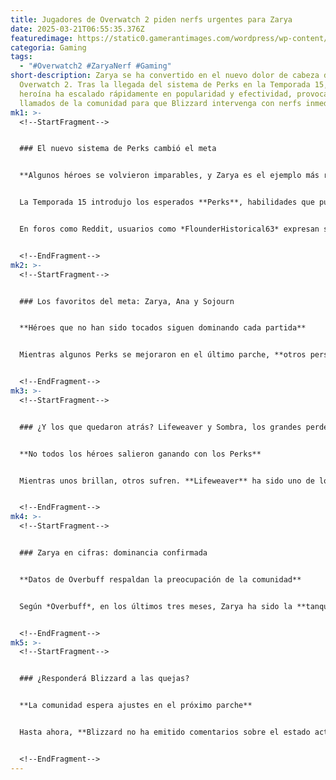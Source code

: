 ```yaml
---
title: Jugadores de Overwatch 2 piden nerfs urgentes para Zarya
date: 2025-03-21T06:55:35.376Z
featuredimage: https://static0.gamerantimages.com/wordpress/wp-content/uploads/2025/03/overwatch-2-zarya-totally-80s-skin.jpg?q=70&fit=crop&w=1140&h=&dpr=1
categoria: Gaming
tags:
  - "#Overwatch2 #ZaryaNerf #Gaming"
short-description: Zarya se ha convertido en el nuevo dolor de cabeza de
  Overwatch 2. Tras la llegada del sistema de Perks en la Temporada 15, la
  heroína ha escalado rápidamente en popularidad y efectividad, provocando
  llamados de la comunidad para que Blizzard intervenga con nerfs inmediatos.
mk1: >-
  <!--StartFragment-->


  ### El nuevo sistema de Perks cambió el meta


  **Algunos héroes se volvieron imparables, y Zarya es el ejemplo más reciente**


  La Temporada 15 introdujo los esperados **Perks**, habilidades que pueden personalizar los kits de los héroes. Pero no todos los personajes se beneficiaron de forma equilibrada. Zarya, junto a Junker Queen y Bastion, ha demostrado ser **excesivamente poderosa**. Mientras que Bastion recuperó su autocuración y Junker Queen ahora drena vida de escudos, Zarya puede acabar con equipos enteros casi sin ayuda.


  En foros como Reddit, usuarios como *FlounderHistorical63* expresan su frustración, asegurando que es imposible jugar contra ella sin cambiar de héroe. Los Perks actuales la han convertido en una amenaza obligatoria en casi todas las partidas.


  <!--EndFragment-->
mk2: >-
  <!--StartFragment-->


  ### Los favoritos del meta: Zarya, Ana y Sojourn


  **Héroes que no han sido tocados siguen dominando cada partida**


  Mientras algunos Perks se mejoraron en el último parche, **otros personajes como Zarya, Sojourn y Ana no han recibido ajustes**, lo que ha dejado al meta completamente inclinado hacia ellos. El problema no es solo que sean fuertes, sino que se han vuelto *picks obligatorios* en competitivo. Esto ha reducido la diversidad de composiciones y ha provocado frustración entre quienes buscan partidas más equilibradas.


  <!--EndFragment-->
mk3: >-
  <!--StartFragment-->


  ### ¿Y los que quedaron atrás? Lifeweaver y Sombra, los grandes perdedores


  **No todos los héroes salieron ganando con los Perks**


  Mientras unos brillan, otros sufren. **Lifeweaver** ha sido uno de los personajes menos beneficiados con el nuevo sistema, al punto que la comunidad ha comenzado a proponer ideas para mejorar sus Perks. En el caso de **Sombra**, muchos jugadores sienten que sus mejoras se sienten más como **nerfs encubiertos**, debilitando aún más a una heroína que ya estaba en una posición difícil dentro del roster.


  <!--EndFragment-->
mk4: >-
  <!--StartFragment-->


  ### Zarya en cifras: dominancia confirmada


  **Datos de Overbuff respaldan la preocupación de la comunidad**


  Según *Overbuff*, en los últimos tres meses, Zarya ha sido la **tanque más elegida en PC competitivo (2.84%)** y la **sexta con mejor tasa de victoria (48.02%)**. En consolas, es la **tercera más elegida (3.22%)** y **séptima en victorias (49.01%)**. Estos números muestran que su impacto va más allá de las quejas: **está influyendo directamente en el equilibrio del juego**.


  <!--EndFragment-->
mk5: >-
  <!--StartFragment-->


  ### ¿Responderá Blizzard a las quejas?


  **La comunidad espera ajustes en el próximo parche**


  Hasta ahora, **Blizzard no ha emitido comentarios sobre el estado actual de Zarya**, pero la presión sigue creciendo. Los jugadores exigen que se evalúen sus Perks, especialmente en combinación con el daño masivo que puede infligir y su capacidad de sostenerse en combates prolongados. Si el equipo de desarrollo no actúa pronto, Overwatch 2 podría enfrentar un nuevo periodo de desbalance y frustración para quienes buscan una experiencia justa.


  <!--EndFragment-->
---
```

